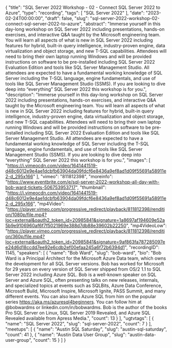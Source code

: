 {
  "title": "SQL Server 2022 Workshop - 02 - Connect SQL Server 2022 to Azure",
  "type": "recording",
  "tags": [
    "SQL Server 2022"
  ],
  "date": "2023-02-24T00:00:00",
  "draft": false,
  "slug": "sql-server-2022-workshop-02-connect-sql-server-2022-to-azure",
  "abstract": "Immerse yourself in this day-long workshop on SQL Server 2022 including presentations, hands-on exercises, and interactive Q&A taught by the Microsoft engineering team. You will learn all aspects of what is new in SQL Server 2022 including features for hybrid, built-in query intelligence, industry-proven engine, data virtualization and object storage, and new T-SQL capabilities. Attendees will need to bring their own laptop running Windows and will be provided instructions on software to be pre-installed including SQL Server 2022 Evaluation Edition and tools like SQL Server Management Studio. All attendees are expected to have a fundamental working knowledge of SQL Server including the T-SQL language, engine fundamentals, and use of tools like SQL Server Management Studio (SSMS). If you are looking to dive deep into “everything” SQL Server 2022 this workshop is for you.",
  "description": "Immerse yourself in this day-long workshop on SQL Server 2022 including presentations, hands-on exercises, and interactive Q&A taught by the Microsoft engineering team. You will learn all aspects of what is new in SQL Server 2022 including features for hybrid, built-in query intelligence, industry-proven engine, data virtualization and object storage, and new T-SQL capabilities. Attendees will need to bring their own laptop running Windows and will be provided instructions on software to be pre-installed including SQL Server 2022 Evaluation Edition and tools like SQL Server Management Studio. All attendees are expected to have a fundamental working knowledge of SQL Server including the T-SQL language, engine fundamentals, and use of tools like SQL Server Management Studio (SSMS). If you are looking to dive deep into “everything” SQL Server 2022 this workshop is for you.",
  "images": [
    "https://i.vimeocdn.com/video/1641441519-d48c6012e9e4ae1dcbfb63904da09fdcf6e8436a9ef8ad1d09f55691a58911e2-d_295x166"
  ],
  "vimeo": "811812398",
  "moreinfo": "https://www.eventbrite.com/e/sql-server-2022-workshop-all-day-with-bob-ward-tickets-506753953717",
  "thumbnail": "https://i.vimeocdn.com/video/1641441519-d48c6012e9e4ae1dcbfb63904da09fdcf6e8436a9ef8ad1d09f55691a58911e2-d_295x166",
  "mp4Video": "https://player.vimeo.com/progressive_redirect/playback/811812398/rendition/1080p/file.mp4?loc=external&oauth2_token_id=20985841&signature=1a8697af194609e52a5b9e9106960af6f7f5021969e388d7db88e39602b22250",
  "mp4VideoLow": "https://player.vimeo.com/progressive_redirect/playback/811812398/rendition/360p/file.mp4?loc=external&oauth2_token_id=20985841&signature=9af863fa787285097ee24d6d18ccdd7ee92e6cdb2ef00efaa245a6f72b6394d1",
  "recordingID": 1145,
  "speakers": [
    {
      "name": "Bob Ward",
      "slug": "bob-ward",
      "bio": "Bob Ward is a Principal Architect for the Microsoft Azure Data team, which owns the development for all SQL Server versions. Bob has worked for Microsoft for 29 years on every version of SQL Server shipped from OS/2 1.1 to SQL Server 2022 including Azure SQL. Bob is a well-known speaker on SQL Server and Azure SQL, often presenting talks on new releases, internals, and specialized topics at events such as SQLBits, Azure Data Conference, Microsoft Build, Microsoft Inspire, Microsoft Ignite, PASS Summit, and many different events. You can also learn Azure SQL from him on the popular series https://aka.ms/azuresql4beginners. You can follow him at @bobwardms or linkedin.com/in/bobwardms. Bob is the author of the books Pro SQL Server on Linux, SQL Server 2019 Revealed, and Azure SQL Revealed available from Apress Media.",
      "count": 13
    }
  ],
  "ugtvtags": [
    {
      "name": "SQL Server 2022",
      "slug": "sql-server-2022",
      "count": 7
    }
  ],
  "meetups": [
    {
      "name": "Austin SQL Saturday",
      "slug": "austin-sql-saturday",
      "count": 41
    },
    {
      "name": "Austin Data User Group",
      "slug": "austin-data-user-group",
      "count": 15
    }
  ]
}